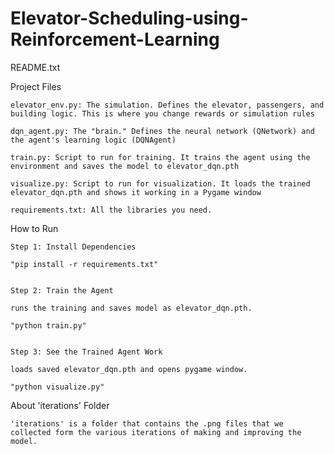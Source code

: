 # Elevator-Scheduling-using-Reinforcement-Learning
README.txt

Project Files

	elevator_env.py: The simulation. Defines the elevator, passengers, and building logic. This is where you change rewards or simulation rules
	
	dqn_agent.py: The "brain." Defines the neural network (QNetwork) and the agent's learning logic (DQNAgent)
	
	train.py: Script to run for training. It trains the agent using the environment and saves the model to elevator_dqn.pth
	
	visualize.py: Script to run for visualization. It loads the trained elevator_dqn.pth and shows it working in a Pygame window
	
	requirements.txt: All the libraries you need.


How to Run

	Step 1: Install Dependencies

	"pip install -r requirements.txt"


	Step 2: Train the Agent

	runs the training and saves model as elevator_dqn.pth.

	"python train.py"


	Step 3: See the Trained Agent Work

	loads saved elevator_dqn.pth and opens pygame window.

	"python visualize.py"


About 'iterations' Folder
	
	'iterations' is a folder that contains the .png files that we collected form the various iterations of making and improving the model.
